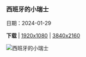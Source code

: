 ### 西班牙的小瑞士

日期：2024-01-29

**下载**  |  [1920x1080](https://cn.bing.com/th?id=OHR.AlbaceteSpain_ZH-CN1597281896_1920x1080.jpg)  |  [3840x2160](https://cn.bing.com/th?id=OHR.AlbaceteSpain_ZH-CN1597281896_UHD.jpg)

![西班牙的小瑞士](https://cn.bing.com/th?id=OHR.AlbaceteSpain_ZH-CN1597281896_1920x1080.jpg "艾纳, 塞古拉山脉, 阿尔瓦塞特, 西班牙 (© Juan Maria Coy Vergara/Getty Images)")

